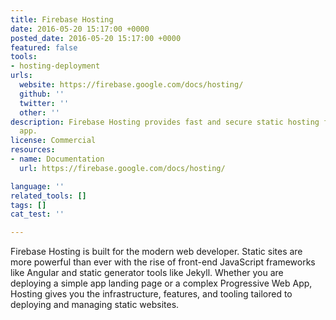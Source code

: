 ```yaml
---
title: Firebase Hosting
date: 2016-05-20 15:17:00 +0000
posted_date: 2016-05-20 15:17:00 +0000
featured: false
tools:
- hosting-deployment
urls:
  website: https://firebase.google.com/docs/hosting/
  github: ''
  twitter: ''
  other: ''
description: Firebase Hosting provides fast and secure static hosting for your web
  app.
license: Commercial
resources:
- name: Documentation
  url: https://firebase.google.com/docs/hosting/

language: ''
related_tools: []
tags: []
cat_test: ''

---
```

Firebase Hosting is built for the modern web developer. Static sites are more powerful than ever with the rise of front-end JavaScript frameworks like Angular and static generator tools like Jekyll. Whether you are deploying a simple app landing page or a complex Progressive Web App, Hosting gives you the infrastructure, features, and tooling tailored to deploying and managing static websites.